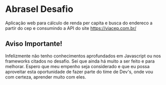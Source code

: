 # Abrasel Desafio
Aplicação web para cálculo de renda per capita e busca do endereco a partir do cep e consumindo a API do site https://viacep.com.br/

## Aviso Importante!
Infelizmente não tenho conhecimentos aprofundados em Javascript ou nos frameworks citados no desafio. Sei que ainda há muito a ser feito e para melhorar. Espero que meu empenho seja considerado e que eu possa aproveitar esta oportunidade de fazer parte do time de Dev's, onde vou com certeza, aprender muito com eles.

